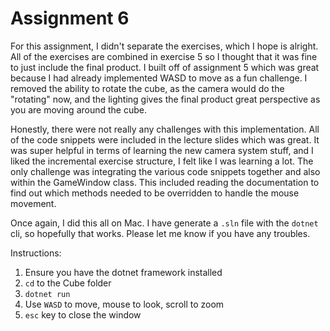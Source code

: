 # Assignment 6

For this assignment, I didn't separate the exercises, which I hope is alright. All of the exercises are combined in exercise 5 so I thought that it was fine to just include the final product. I built off of assignment 5 which was great because I had already implemented WASD to move as a fun challenge. I removed the ability to rotate the cube, as the camera would do the "rotating" now, and the lighting gives the final product great perspective as you are moving around the cube.

Honestly, there were not really any challenges with this implementation. All of the code snippets were included in the lecture slides which was great. It was super helpful in terms of learning the new camera system stuff, and I liked the incremental exercise structure, I felt like I was learning a lot. The only challenge was integrating the various code snippets together and also within the GameWindow class. This included reading the documentation to find out which methods needed to be overridden to handle the mouse movement.

Once again, I did this all on Mac. I have generate a `.sln` file with the `dotnet` cli, so hopefully that works. Please let me know if you have any troubles.

Instructions:

1. Ensure you have the dotnet framework installed
2. `cd` to the Cube folder
3. `dotnet run`
4. Use `WASD` to move, mouse to look, scroll to zoom
5. `esc` key to close the window